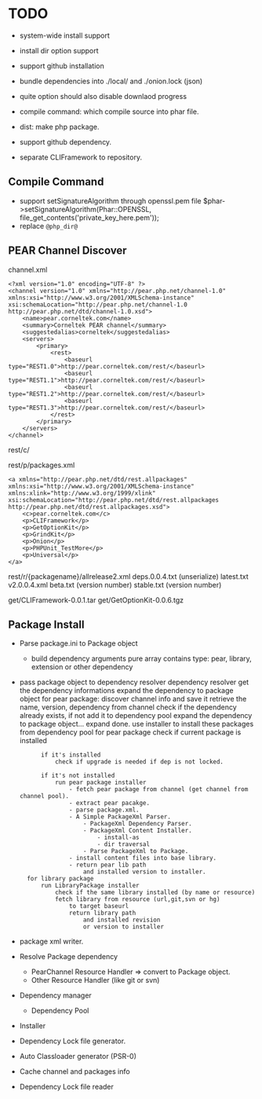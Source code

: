 TODO
====
* system-wide install support
* install dir option support

* support github installation
* bundle dependencies into ./local/ and ./onion.lock (json)
* quite option should also disable downlaod progress

* compile command: which compile source into phar file.
* dist:   make php package. 
* support github dependency.
* separate CLIFramework to repository.

Compile Command
---------------
* support setSignatureAlgorithm through openssl.pem file
    $phar->setSignatureAlgorithm(Phar::OPENSSL, file_get_contents('private_key_here.pem'));
* replace `@php_dir@`

PEAR Channel Discover
----------------------
channel.xml

    <?xml version="1.0" encoding="UTF-8" ?>
    <channel version="1.0" xmlns="http://pear.php.net/channel-1.0" xmlns:xsi="http://www.w3.org/2001/XMLSchema-instance" xsi:schemaLocation="http://pear.php.net/channel-1.0 http://pear.php.net/dtd/channel-1.0.xsd">
        <name>pear.corneltek.com</name>
        <summary>Corneltek PEAR channel</summary>
        <suggestedalias>corneltek</suggestedalias>
        <servers>
            <primary>
                <rest>
                    <baseurl type="REST1.0">http://pear.corneltek.com/rest/</baseurl>
                    <baseurl type="REST1.1">http://pear.corneltek.com/rest/</baseurl>
                    <baseurl type="REST1.2">http://pear.corneltek.com/rest/</baseurl>
                    <baseurl type="REST1.3">http://pear.corneltek.com/rest/</baseurl>
                </rest>
            </primary>
        </servers>
    </channel>

rest/c/

rest/p/packages.xml

    <a xmlns="http://pear.php.net/dtd/rest.allpackages" xmlns:xsi="http://www.w3.org/2001/XMLSchema-instance" xmlns:xlink="http://www.w3.org/1999/xlink" xsi:schemaLocation="http://pear.php.net/dtd/rest.allpackages http://pear.php.net/dtd/rest.allpackages.xsd">
        <c>pear.corneltek.com</c>
        <p>CLIFramework</p>
        <p>GetOptionKit</p>
        <p>GrindKit</p>
        <p>Onion</p>
        <p>PHPUnit_TestMore</p>
        <p>Universal</p>
    </a>


rest/r/{packagename}/allrelease2.xml
                deps.0.0.4.txt (unserialize)
                latest.txt
                v2.0.0.4.xml
                beta.txt (version number)
                stable.txt (version number)


get/CLIFramework-0.0.1.tar
get/GetOptionKit-0.0.6.tgz

Package Install
---------------
* Parse package.ini to Package object
  * build dependency arguments
    pure array
    contains type: pear, library, extension or other dependency
* pass package object to dependency resolver 
    dependency resolver get the dependency informations
    expand the dependency to package object
        for pear package:
            discover channel info and save it
            retrieve the name, version, dependency from channel
                check if the dependency already exists, if not add it to dependency pool
                expand the dependency to package object...
    expand done.
    use installer to install these packages from dependency pool
        for pear package
            check if current package is installed

            if it's installed
                check if upgrade is needed if dep is not locked.

            if it's not installed
                run pear package installer
                    - fetch pear package from channel (get channel from channel pool).
                    - extract pear pacakge.
                    - parse package.xml.
                    - A Simple PackageXml Parser.
                        - PackageXml Dependency Parser.
                        - PackageXml Content Installer.
                            - install-as 
                            - dir traversal
                        - Parse PackageXml to Package.
                    - install content files into base library.
                    - return pear lib path 
                        and installed version to installer.
        for library package
            run LibraryPackage installer
                check if the same library installed (by name or resource)
                fetch library from resource (url,git,svn or hg)
                    to target baseurl
                    return library path 
                        and installed revision 
                        or version to installer

* package xml writer.

* Resolve Package dependency
  * PearChannel Resource Handler => convert to Package object.
  * Other Resource Handler (like git or svn)
* Dependency manager 
  * Dependency Pool
* Installer

* Dependency Lock file generator.
* Auto Classloader generator (PSR-0)

* Cache channel and packages info
* Dependency Lock file reader
